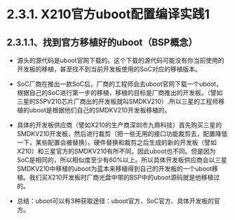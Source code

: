 # 2.3.1. X210官方uboot配置编译实践1

## 2.3.1.1、找到官方移植好的uboot（BSP概念）

+ 源头的源代码是uboot官网下载的。这个下载的源代码可能没有你当前使用的开发板的移植，甚至找不到当前开发板使用的SoC对应的移植版本。

+ SoC厂商在推出一款SoC后，厂商的工程师会去uboot官网下载一个uboot，根据自己的SoC进行第一步的移植，移植的目标是厂商推出的开发板。（譬如三星的S5PV210芯片厂商出的开发板就叫SMDKV210）.所以三星的工程师移植的uboot是根据他们自己的SMDKV210开发板移植的。

+ 具体的开发板供应商（譬如X210的生产商深圳市九鼎科技）首先购买三星的SMDKV210开发板，然后进行裁剪（把一些无用的接口功能裁剪去，配置降低一下，某些配置会被替换）。硬件替换和裁剪之后生成的新的开发板（譬如X210）和三星官方的SMDKV210有所不同，因此uboot也不同。但是因为SoC是相同的，所以相似度至少有60%以上。所以具体开发板供应商会以三星SMDKV210中移植的uboot为蓝本来移植得到自己的开发板的一个uboot移植。我们买X210开发板时厂商光盘中带的BSP中的uboot源码就是他移植过的。

+ 总结：uboot可以有3种获取途径：uboot官方、SoC官方、具体开发板的官方。

